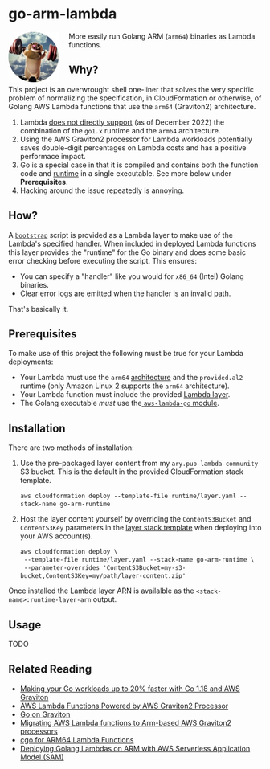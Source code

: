# go-arm-lambda

<img src="docs/go-arm-lambda.jpg"
     alt="Gopher Working Out"
     style="float:left;vertical-align:middle;margin-right:20px;" />More easily run Golang ARM (`arm64`) binaries as Lambda functions.

## Why?

This project is an overwrought shell one-liner that solves the very specific problem of normalizing the specification, in CloudFormation or otherwise, of Golang AWS Lambda functions that use the `arm64` (Graviton2) architecture.

1. Lambda [does not directly support](https://docs.aws.amazon.com/lambda/latest/dg/lambda-runtimes.html) (as of December 2022) the combination of the `go1.x` runtime and the `arm64` architecture.
2. Using the AWS Graviton2 processor for Lambda workloads potentially saves double-digit percentages on Lambda costs and has a positive performace impact.
3. Go is a special case in that it is compiled and contains both the function code and [runtime](https://docs.aws.amazon.com/lambda/latest/dg/runtimes-api.html) in a single executable. See more below under **Prerequisites**.
4. Hacking around the issue repeatedly is annoying.

## How?

A [`bootstrap`](runtime/src/bootstrap) script is provided as a Lambda layer to make use of the Lambda's specified handler. When included in deployed Lambda functions this layer provides the "runtime" for the Go binary and does some basic error checking before executing the script. This ensures:

- You can specify a "handler" like you would for `x86_64` (Intel) Golang binaries.
- Clear error logs are emitted when the handler is an invalid path.

That's basically it.

## Prerequisites

To make use of this project the following must be true for your Lambda deployments:

- Your Lambda must use the `arm64` [architecture](https://docs.aws.amazon.com/lambda/latest/dg/foundation-arch.html) and the `provided.al2` runtime (only Amazon Linux 2 supports the `arm64` architecture).
- Your Lambda function must include the provided [Lambda layer](https://docs.aws.amazon.com/lambda/latest/dg/gettingstarted-concepts.html#gettingstarted-concepts-layer).
- The Golang executable *must* use the[ `aws-lambda-go` module](https://github.com/aws/aws-lambda-go).

## Installation

There are two methods of installation:

1. Use the pre-packaged layer content from my `ary.pub-lambda-community` S3 bucket. This is the default in the provided CloudFormation stack template.
   ```shell
   aws cloudformation deploy --template-file runtime/layer.yaml --stack-name go-arm-runtime
   ```

2. Host the layer content yourself by overriding the `ContentS3Bucket` and `ContentS3Key` parameters in the [layer stack template](runtime/layer.yaml) when deploying into your AWS account(s).
   ```shell
   aws cloudformation deploy \
   	--template-file runtime/layer.yaml --stack-name go-arm-runtime \
   	--parameter-overrides 'ContentS3Bucket=my-s3-bucket,ContentS3Key=my/path/layer-content.zip'
   ```

Once installed the Lambda layer ARN is availalble as the `<stack-name>:runtime-layer-arn` output.

## Usage

TODO

## Related Reading

- [Making your Go workloads up to 20% faster with Go 1.18 and AWS Graviton](https://aws.amazon.com/blogs/compute/making-your-go-workloads-up-to-20-faster-with-go-1-18-and-aws-graviton/)
- [AWS Lambda Functions Powered by AWS Graviton2 Processor](https://aws.amazon.com/blogs/aws/aws-lambda-functions-powered-by-aws-graviton2-processor-run-your-functions-on-arm-and-get-up-to-34-better-price-performance/)
- [Go on Graviton](https://github.com/aws/aws-graviton-getting-started/blob/main/golang.md)
- [Migrating AWS Lambda functions to Arm-based AWS Graviton2 processors](https://aws.amazon.com/blogs/compute/migrating-aws-lambda-functions-to-arm-based-aws-graviton2-processors/)
- [cgo for ARM64 Lambda Functions](https://awsteele.com/blog/2021/10/17/cgo-for-arm64-lambda-functions.html)
- [Deploying Golang Lambdas on ARM with AWS Serverless Application Model (SAM)](https://github.com/aws-samples/sessions-with-aws-sam/tree/master/go-al2)
